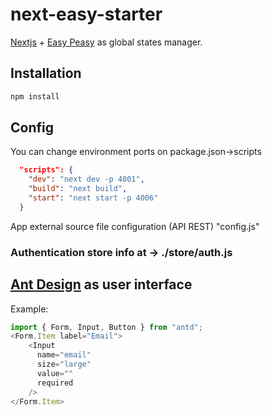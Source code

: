 # next-easy-starter
[Nextjs](https://nextjs.org/) + [Easy Peasy](https://easy-peasy.now.sh/) as global states manager.

## Installation
```bash
npm install
```
## Config
You can change environment ports on package.json->scripts

```json
  "scripts": {
    "dev": "next dev -p 4001",
    "build": "next build",
    "start": "next start -p 4006"
  }
```

App external source file configuration (API REST) "config.js"

### Authentication store info at -> ./store/auth.js

## [Ant Design](https://ant.design/docs/react/introduce) as user interface
Example:
```javascript
import { Form, Input, Button } from "antd";
<Form.Item label="Email">
    <Input
      name="email"
      size="large"
      value=""
      required
    />
</Form.Item>
```